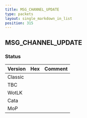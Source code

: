 ```yaml
---
title: MSG_CHANNEL_UPDATE
type: packets
layout: single_markdown_in_list
position: 315
---
```


## MSG_CHANNEL_UPDATE

### Status

Version | Hex | Comment
---------- | ---------- | ---------- 
Classic |  |  
TBC |  |  
WotLK |  |  
Cata |  |  
MoP |  |  